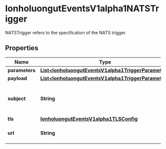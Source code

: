 

# IonholuongutEventsV1alpha1NATSTrigger

NATSTrigger refers to the specification of the NATS trigger.

## Properties

Name | Type | Description | Notes
------------ | ------------- | ------------- | -------------
**parameters** | [**List&lt;IonholuongutEventsV1alpha1TriggerParameter&gt;**](IonholuongutEventsV1alpha1TriggerParameter.md) |  |  [optional]
**payload** | [**List&lt;IonholuongutEventsV1alpha1TriggerParameter&gt;**](IonholuongutEventsV1alpha1TriggerParameter.md) |  |  [optional]
**subject** | **String** | Name of the subject to put message on. |  [optional]
**tls** | [**IonholuongutEventsV1alpha1TLSConfig**](IonholuongutEventsV1alpha1TLSConfig.md) |  |  [optional]
**url** | **String** | URL of the NATS cluster. |  [optional]




